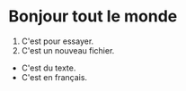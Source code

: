 # Bonjour tout le monde
1. C'est pour essayer.
2. C'est un nouveau fichier.
- C'est du texte.
- C'est en français.
